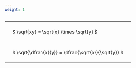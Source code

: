 ```yaml
---
weight: 1
---
```


<style type="text/css">
#T_7c66e th.col_heading {
  text-align: left;
  font-size: 1em;
}
#T_7c66e td {
  text-align: left;
  font-size: 1em;
  padding: 1.5em;
}
</style>
<table id="T_7c66e">
  <thead>
  </thead>
  <tbody>
    <tr>
      <td id="T_7c66e_row0_col0" class="data row0 col0" >$ \sqrt{xy} = \sqrt{x} \times \sqrt{y} $</td>
    </tr>
    <tr>
      <td id="T_7c66e_row1_col0" class="data row1 col0" >$ \sqrt{\dfrac{x}{y}} = \dfrac{\sqrt{x}}{\sqrt{y}} $</td>
    </tr>
  </tbody>
</table>

